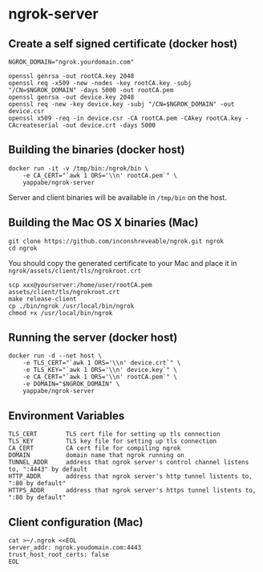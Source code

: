 ngrok-server
============

Create a self signed certificate (docker host)
---------------------------------

    NGROK_DOMAIN="ngrok.yourdomain.com"

    openssl genrsa -out rootCA.key 2048
    openssl req -x509 -new -nodes -key rootCA.key -subj "/CN=$NGROK_DOMAIN" -days 5000 -out rootCA.pem
    openssl genrsa -out device.key 2048
    openssl req -new -key device.key -subj "/CN=$NGROK_DOMAIN" -out device.csr
    openssl x509 -req -in device.csr -CA rootCA.pem -CAkey rootCA.key -CAcreateserial -out device.crt -days 5000


Building the binaries (docker host)
---------------------

    docker run -it -v /tmp/bin:/ngrok/bin \
        -e CA_CERT="`awk 1 ORS='\\n' rootCA.pem`" \
        yappabe/ngrok-server

Server and client binaries will be available in `/tmp/bin` on the host.

Building the Mac OS X binaries (Mac)
-------------------------------

    git clone https://github.com/inconshreveable/ngrok.git ngrok
    cd ngrok

You should copy the generated certificate to your Mac and place it in `ngrok/assets/client/tls/ngrokroot.crt`

    scp xxx@yourserver:/home/user/rootCA.pem assets/client/tls/ngrokroot.crt
    make release-client
    cp ./bin/ngrok /usr/local/bin/ngrok
    chmod +x /usr/local/bin/ngrok

Running the server (docker host)
------------------

    docker run -d --net host \
        -e TLS_CERT="`awk 1 ORS='\\n' device.crt`" \
        -e TLS_KEY="`awk 1 ORS='\\n' device.key`" \
        -e CA_CERT="`awk 1 ORS='\\n' rootCA.pem`" \
        -e DOMAIN="$NGROK_DOMAIN" \
        yappabe/ngrok-server


Environment Variables
---------------------

    TLS_CERT        TLS cert file for setting up tls connection
    TLS_KEY         TLS key file for setting up tls connection
    CA_CERT         CA cert file for compiling ngrok
    DOMAIN          domain name that ngrok running on
    TUNNEL_ADDR     address that ngrok server's control channel listens to, ":4443" by default
    HTTP_ADDR       address that ngrok server's http tunnel listents to, ":80 by default"
    HTTPS_ADDR      address that ngrok server's https tunnel listents to, ":80 by default"



Client configuration (Mac)
---------------------

    cat >~/.ngrok <<EOL
    server_addr: ngrok.youdomain.com:4443
    trust_host_root_certs: false
    EOL
